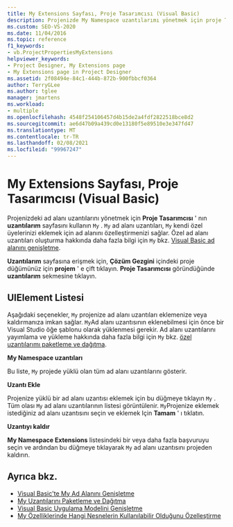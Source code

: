 ```yaml
---
title: My Extensions Sayfası, Proje Tasarımcısı (Visual Basic)
description: Projenizde My Namespace uzantılarımı yönetmek için proje Tasarımcısı ' nın uzantılarım sayfasını nasıl kullanacağınızı öğrenin.
ms.custom: SEO-VS-2020
ms.date: 11/04/2016
ms.topic: reference
f1_keywords:
- vb.ProjectPropertiesMyExtensions
helpviewer_keywords:
- Project Designer, My Extensions page
- My Extensions page in Project Designer
ms.assetid: 2f08494e-84c1-444b-872b-900fbbcf0364
author: TerryGLee
ms.author: tglee
manager: jmartens
ms.workload:
- multiple
ms.openlocfilehash: 4548f254106457d4b15de2a4fdf2822518bce8d2
ms.sourcegitcommit: ae6d47b09a439cd0e13180f5e89510e3e347fd47
ms.translationtype: MT
ms.contentlocale: tr-TR
ms.lasthandoff: 02/08/2021
ms.locfileid: "99967247"
---
```

# <a name="my-extensions-page-project-designer-visual-basic"></a>My Extensions Sayfası, Proje Tasarımcısı (Visual Basic)
Projenizdeki ad alanı uzantılarını yönetmek için **Proje Tasarımcısı** ' nın **uzantılarım** sayfasını kullanın `My` . `My` ad alanı uzantıları, `My` kendi özel üyelerinizi eklemek için ad alanını özelleştirmenizi sağlar. Özel ad alanı uzantıları oluşturma hakkında daha fazla bilgi için `My` bkz. [Visual Basic ad alanını genişletme](/dotnet/visual-basic/developing-apps/customizing-extending-my/extending-the-my-namespace).

**Uzantılarım** sayfasına erişmek için, **Çözüm Gezgini** içindeki proje düğümünüz için **projem** ' e çift tıklayın. **Proje Tasarımcısı** göründüğünde **uzantılarım** sekmesine tıklayın.

## <a name="uielement-list"></a>UIElement Listesi
Aşağıdaki seçenekler, `My` projenize ad alanı uzantıları eklemenize veya kaldırmanıza imkan sağlar. `My`Ad alanı uzantısının eklenebilmesi için önce bir Visual Studio öğe şablonu olarak yüklenmesi gerekir. Ad alanı uzantılarını yayımlama ve yükleme hakkında daha fazla bilgi için `My` bkz. [özel uzantılarımı paketleme ve dağıtma](/dotnet/visual-basic/developing-apps/customizing-extending-my/packaging-and-deploying-custom-my-extensions).

 **My Namespace uzantıları**

Bu liste, `My` projede yüklü olan tüm ad alanı uzantılarını gösterir.

 **Uzantı Ekle**

Projenize yüklü bir ad alanı uzantısı eklemek için bu düğmeye tıklayın `My` . Tüm olası `My` ad alanı uzantılarının listesi görüntülenir. `My`Projenize eklemek istediğiniz ad alanı uzantısını seçin ve eklemek Için **Tamam** ' ı tıklatın.

 **Uzantıyı kaldır**

**My Namespace Extensions** listesindeki bir veya daha fazla başvuruyu seçin ve ardından bu düğmeye tıklayarak `My` ad alanı uzantısını projeden kaldırın.

## <a name="see-also"></a>Ayrıca bkz.

- [Visual Basic'te My Ad Alanını Genişletme](/dotnet/visual-basic/developing-apps/customizing-extending-my/extending-the-my-namespace)
- [My Uzantılarını Paketleme ve Dağıtma](/dotnet/visual-basic/developing-apps/customizing-extending-my/packaging-and-deploying-custom-my-extensions)
- [Visual Basic Uygulama Modelini Genişletme](/dotnet/visual-basic/developing-apps/customizing-extending-my/extending-the-visual-basic-application-model)
- [My Özelliklerinde Hangi Nesnelerin Kullanılabilir Olduğunu Özelleştirme](/dotnet/visual-basic/developing-apps/customizing-extending-my/customizing-which-objects-are-available-in-my)
